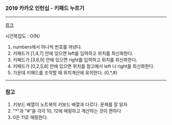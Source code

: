 ### 2019 카카오 인턴십 - 키패드 누르기
___

[링크](https://programmers.co.kr/learn/courses/30/lessons/67256?language=python3)

시간복잡도 : O(N)

1. numbers에서 하나씩 번호를 꺼낸다.
2. 키패드가 \[1,4,7\] 안에 있으면 left를 입력하고 위치를 최신화한다.
3. 키패드가 \[3,6,9\] 안에 있으면 right를 입력하고 위치를 최신화한다.
4. 키패드가 \[0,2,5,8\] 안에 있으면 위치를 참고해서 left 나 right를 최신화한다.
5. 가운데 키패드를 조작할 때 위치계산에 유의한다. (0,\*,\#)
___
### 참고

1. 키보드 배열이 노트북의 키보드 배열과 다르다. 문제를 잘 읽자
2. "\*"과 "\#"을 각각 10, 12에 매핑하고 계산하는 것이 편하다
3. 0은 11로 매핑한다.